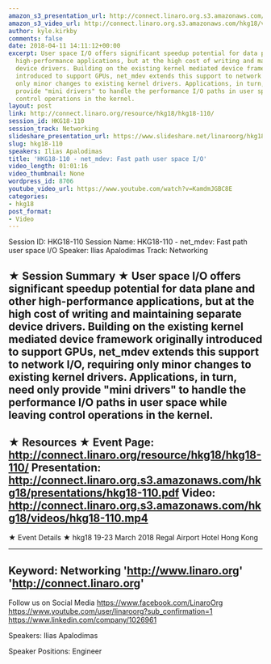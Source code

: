 ```yaml
---
amazon_s3_presentation_url: http://connect.linaro.org.s3.amazonaws.com/hkg18/presentations/hkg18-110.pdf
amazon_s3_video_url: http://connect.linaro.org.s3.amazonaws.com/hkg18/videos/hkg18-110.mp4
author: kyle.kirkby
comments: false
date: 2018-04-11 14:11:12+00:00
excerpt: User space I/O offers significant speedup potential for data plane and other
  high-performance applications, but at the high cost of writing and maintaining separate
  device drivers. Building on the existing kernel mediated device framework originally
  introduced to support GPUs, net_mdev extends this support to network I/O, requiring
  only minor changes to existing kernel drivers. Applications, in turn, need only
  provide "mini drivers" to handle the performance I/O paths in user space while leaving
  control operations in the kernel.
layout: post
link: http://connect.linaro.org/resource/hkg18/hkg18-110/
session_id: HKG18-110
session_track: Networking
slideshare_presentation_url: https://www.slideshare.net/linaroorg/hkg18110-netmdev-fast-path-user-space-io
slug: hkg18-110
speakers: Ilias Apalodimas
title: 'HKG18-110 - net_mdev: Fast path user space I/O'
video_length: 01:01:16
video_thumbnail: None
wordpress_id: 8706
youtube_video_url: https://www.youtube.com/watch?v=KamdmJGBC8E
categories:
- hkg18
post_format:
- Video
---
```


Session ID: HKG18-110
Session Name: HKG18-110 - net_mdev: Fast path user space I/O
Speaker: Ilias Apalodimas
Track: Networking


★ Session Summary ★
User space I/O offers significant speedup potential for data plane and other high-performance applications, but at the high cost of writing and maintaining separate device drivers. Building on the existing kernel mediated device framework originally introduced to support GPUs, net_mdev extends this support to network I/O, requiring only minor changes to existing kernel drivers. Applications, in turn, need only provide "mini drivers" to handle the performance I/O paths in user space while leaving control operations in the kernel.
---------------------------------------------------
★ Resources ★
Event Page: http://connect.linaro.org/resource/hkg18/hkg18-110/
Presentation: http://connect.linaro.org.s3.amazonaws.com/hkg18/presentations/hkg18-110.pdf
Video: http://connect.linaro.org.s3.amazonaws.com/hkg18/videos/hkg18-110.mp4
 ---------------------------------------------------
★ Event Details ★
hkg18
19-23 March 2018 
Regal Airport Hotel Hong Kong

---------------------------------------------------
Keyword: Networking
'http://www.linaro.org'
'http://connect.linaro.org'
---------------------------------------------------
Follow us on Social Media
https://www.facebook.com/LinaroOrg
https://www.youtube.com/user/linaroorg?sub_confirmation=1
https://www.linkedin.com/company/1026961

Speakers: Ilias Apalodimas

Speaker Positions: Engineer


